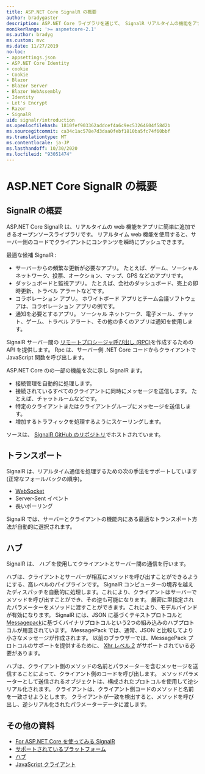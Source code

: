 ```yaml
---
title: ASP.NET Core SignalR の概要
author: bradygaster
description: ASP.NET Core ライブラリを通じて、 SignalR リアルタイムの機能をアプリに簡単に追加する方法について説明します。
monikerRange: '>= aspnetcore-2.1'
ms.author: bradyg
ms.custom: mvc
ms.date: 11/27/2019
no-loc:
- appsettings.json
- ASP.NET Core Identity
- cookie
- Cookie
- Blazor
- Blazor Server
- Blazor WebAssembly
- Identity
- Let's Encrypt
- Razor
- SignalR
uid: signalr/introduction
ms.openlocfilehash: 1810fef903362addcef4a6c9ec53264604f58d2b
ms.sourcegitcommit: ca34c1ac578e7d3daa0febf1810ba5fc74f60bbf
ms.translationtype: MT
ms.contentlocale: ja-JP
ms.lasthandoff: 10/30/2020
ms.locfileid: "93051474"
---
```

# <a name="introduction-to-aspnet-core-no-locsignalr"></a>ASP.NET Core SignalR の概要

## <a name="what-is-no-locsignalr"></a>SignalR の概要

ASP.NET Core SignalR は、リアルタイムの web 機能をアプリに簡単に追加できるオープンソースライブラリです。 リアルタイム web 機能を使用すると、サーバー側のコードでクライアントにコンテンツを瞬時にプッシュできます。

最適な候補 SignalR :

* サーバーからの頻繁な更新が必要なアプリ。 たとえば、ゲーム、ソーシャル ネットワーク、投票、オークション、マップ、GPS などのアプリです。
* ダッシュボードと監視アプリ。 たとえば、会社のダッシュボード、売上の即時更新、トラベル アラートなどです。
* コラボレーション アプリ。 ホワイトボード アプリとチーム会議ソフトウェアは、コラボレーション アプリの例です。
* 通知を必要とするアプリ。 ソーシャル ネットワーク、電子メール、チャット、ゲーム、トラベル アラート、その他の多くのアプリは通知を使用します。

SignalR サーバー間の [リモートプロシージャ呼び出し (RPC)](https://wikipedia.org/wiki/Remote_procedure_call)を作成するための API を提供します。 Rpc は、サーバー側 .NET Core コードからクライアントで JavaScript 関数を呼び出します。

ASP.NET Core のの一部の機能を次に示し SignalR ます。

* 接続管理を自動的に処理します。
* 接続されているすべてのクライアントに同時にメッセージを送信します。 たとえば、チャットルームなどです。
* 特定のクライアントまたはクライアントグループにメッセージを送信します。
* 増加するトラフィックを処理するようにスケーリングします。

ソースは、 [ SignalR GitHub のリポジトリ](https://github.com/dotnet/AspNetCore/tree/master/src/SignalR)でホストされています。

## <a name="transports"></a>トランスポート

SignalR は、リアルタイム通信を処理するための次の手法をサポートしています (正常なフォールバックの順序)。

* [WebSocket](https://tools.ietf.org/html/rfc7118)
* Server-Sent イベント
* 長いポーリング

SignalR では、サーバーとクライアントの機能内にある最適なトランスポート方法が自動的に選択されます。

## <a name="hubs"></a>ハブ

SignalR は、 *ハブ* を使用してクライアントとサーバー間の通信を行います。

ハブは、クライアントとサーバーが相互にメソッドを呼び出すことができるようにする、高レベルのパイプラインです。 SignalR コンピューターの境界を越えたディスパッチを自動的に処理します。これにより、クライアントはサーバーでメソッドを呼び出すことができ、その逆も可能になります。 厳密に型指定されたパラメーターをメソッドに渡すことができます。これにより、モデルバインドが有効になります。 SignalR には、JSON に基づくテキストプロトコルと [Messagepack](https://msgpack.org/)に基づくバイナリプロトコルという2つの組み込みのハブプロトコルが用意されています。  MessagePack では、通常、JSON と比較してより小さなメッセージが作成されます。 以前のブラウザーでは、MessagePack プロトコルのサポートを提供するために、 [Xhr レベル 2](https://caniuse.com/#feat=xhr2) がサポートされている必要があります。

ハブは、クライアント側のメソッドの名前とパラメーターを含むメッセージを送信することによって、クライアント側のコードを呼び出します。 メソッドパラメーターとして送信されるオブジェクトは、構成されたプロトコルを使用して逆シリアル化されます。 クライアントは、クライアント側コードのメソッドと名前を一致させようとします。 クライアントが一致を検出すると、メソッドを呼び出し、逆シリアル化されたパラメーターデータに渡します。

## <a name="additional-resources"></a>その他の資料

* [For ASP.NET Core を使ってみる SignalR](xref:tutorials/signalr)
* [サポートされているプラットフォーム](xref:signalr/supported-platforms)
* [ハブ](xref:signalr/hubs)
* [JavaScript クライアント](xref:signalr/javascript-client)
